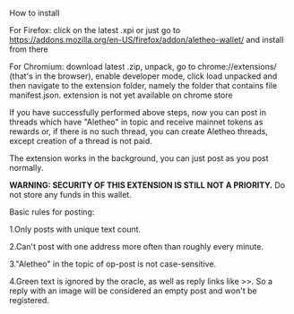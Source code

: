 How to install

For Firefox: click on the latest .xpi or just go to https://addons.mozilla.org/en-US/firefox/addon/aletheo-wallet/ and install from there

For Chromium: download latest .zip, unpack, go to chrome://extensions/ (that's in the browser), enable developer mode, click load unpacked and then navigate to the extension folder, namely the folder that contains file manifest.json. extension is not yet available on chrome store

If you have successfully performed above steps, now you can post in threads which have "Aletheo" in topic and receive mainnet tokens as rewards or, if there is no such thread, you can create Aletheo threads, except creation of a thread is not paid.

The extension works in the background, you can just post as you post normally.

**WARNING: SECURITY OF THIS EXTENSION IS STILL NOT A PRIORITY.** Do not store any funds in this wallet.

Basic rules for posting:

1.Only posts with unique text count.

2.Can't post with one address more often than roughly every minute.

3."Aletheo" in the topic of op-post is not case-sensitive.

4.Green text is ignored by the oracle, as well as reply links like >>. So a reply with an image will be considered an empty post and won't be registered.
